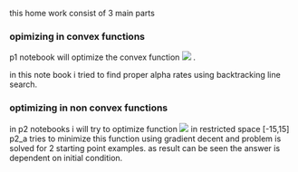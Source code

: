 this home work consist of 3 main parts 

### opimizing in convex functions

p1 notebook will optimize the convex function  <img src="https://latex.codecogs.com/png.image?\dpi{110}&space;\bg_white&space;\inline&space;3x_1^2&space;&plus;&space;12x_1&space;&plus;8x_2^2&space;&plus;&space;8x_2&space;&plus;6x_1x_2" />  .

in this note book i tried to find proper alpha rates using backtracking line search.

### optimizing in non convex functions

in p2 notebooks i will try to optimize function <img src="https://latex.codecogs.com/png.image?\dpi{110}&space;\bg_white&space;\inline&space;x_1^2-10x_2cos(0.2\pi&space;x_1)&space;&plus;&space;x_2^2&space;-15x_1cos(0.4\pi&space;x_2)" />    in restricted space [-15,15]
p2_a tries to minimize this function using gradient decent and problem is solved for 2 starting point examples. as result can be seen the answer is dependent on initial condition.
